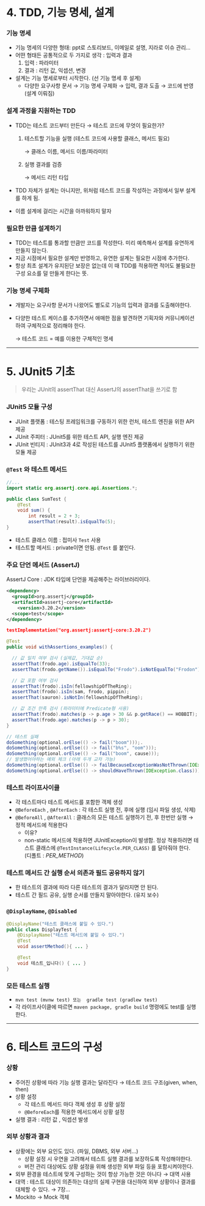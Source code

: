 # 4. TDD, 기능 명세, 설계

### 기능 명세

- 기능 명세의 다양한 형태: ppt로 스토리보드, 이메일로 설명, 지라로 이슈 관리...
- 어떤 형태든 공통적으로 두 가지로 생각 : 입력과 결과
    1. 입력 : 파라미터
    2. 결과 : 리턴 값, 익셉션, 변경
- 설계는 기능 명세로부터 시작한다. (선 기능 명세 후 설계)
    - 다양한 요구사항 문서 → 기능 명세 구체화 → 입력, 결과 도출 → 코드에 반영(설계 이뤄짐)

### 설계 과정을 지원하는 TDD

- TDD는 테스트 코드부터 만든다 → 테스트 코드에 무엇이 필요한가?
    1. 테스트할 기능을 실행 (테스트 코드에 사용할 클래스, 메서드 필요)

        → 클래스 이름, 메서드 이름/파라미터

    2. 실행 결과를 검증

        → 메서드 리턴 타입

- TDD 자체가 설계는 아니지만, 위처럼 테스트 코드를 작성하는 과정에서 일부 설계를 하게 됨.
- 이름 설계에 걸리는 시간을 아까워하지 말자

### 필요한 만큼 설계하기

- TDD는 테스트를 통과할 만큼만 코드를 작성한다. 미리 예측해서 설계를 유연하게 만들지 않는다.
- 지금 시점에서 필요한 설계만 반영하고, 유연한 설계는 필요한 시점에 추가한다.
- 항상 최초 설계가 유지된단 보장은 없는데 이 때 TDD를 적용하면 적어도 불필요한 구성 요소를 덜 만들게 한다는 뜻.

### 기능 명세 구체화

- 개발자는 요구사항 문서가 나왔어도 별도로 기능의 입력과 결과를 도출해야한다.
- 다양한 테스트 케이스를 추가하면서 애매한 점을 발견하면 기획자와 커뮤니케이션하여 구체적으로 정리해야 한다.

    → 테스트 코드 = 예를 이용한 구체적인 명세

---

# 5. JUnit5 기초

> 우리는 JUnit의 assertThat 대신 AssertJ의 assertThat을 쓰기로 함

### JUnit5 모듈 구성

- JUnit 플랫폼 : 테스팅 프레임워크를 구동하기 위한 런처, 테스트 엔진을 위한 API 제공
- JUnit 주피터 : JUnit5를 위한 테스트 API, 실행 엔진 제공
- JUnit 빈티지 : JUnit3과 4로 작성된 테스트를 JUnit5 플랫폼에서 실행하기 위한 모듈 제공

### `@Test` 와 테스트 메서드

```java
//...
import static org.assertj.core.api.Assertions.*;

public class SumTest {
	@Test
	void sum() {                 
		int result = 2 + 3;
		assertThat(result).isEqualTo(5);
}
```

- 테스트 클래스 이름 : 접미사 `Test` 사용
- 테스트할 메서드 : private이면 안됨. `@Test` 를 붙인다.

### 주요 단언 메서드 (AssertJ)

AssertJ Core : JDK 타입에 단언을 제공해주는 라이브러리이다.

```xml
<dependency>
  <groupId>org.assertj</groupId>
  <artifactId>assertj-core</artifactId>
	<version>3.20.2</version>
  <scope>test</scope>
</dependency>
```

```json
testImplementation("org.assertj:assertj-core:3.20.2")
```

```java
@Test
public void withAssertions_examples() {

  // 값 일치 여부 검사 (실제값, 기대값 순)
  assertThat(frodo.age).isEqualTo(33);
  assertThat(frodo.getName()).isEqualTo("Frodo").isNotEqualTo("Frodon");

  // 값 포함 여부 검사
  assertThat(frodo).isIn(fellowshipOfTheRing);
  assertThat(frodo).isIn(sam, frodo, pippin);
  assertThat(sauron).isNotIn(fellowshipOfTheRing);

  // 값 조건 만족 검사 (파라미터에 Predicate형 사용)
  assertThat(frodo).matches(p -> p.age > 30 && p.getRace() == HOBBIT);
  assertThat(frodo.age).matches(p -> p > 30);
}
```

```java
// 테스트 실패
doSomething(optional.orElse(() -> fail("boom")));.
doSomething(optional.orElse(() -> fail("b%s", "oom")));
doSomething(optional.orElse(() -> fail("boom", cause)));
// 발생했어야하는 예외 체크 (아래 두개 교차 가능)
doSomething(optional.orElse(() -> failBecauseExceptionWasNotThrown(IOException.class)));
doSomething(optional.orElse(() -> shouldHaveThrown(IOException.class)));
```

### 테스트 라이프사이클

- 각 테스트마다 테스트 메서드를 포함한 객체 생성
- `@BeforeEach` , `@AfterEach` : 각 테스트 실행 전, 후에 실행 (임시 파일 생성, 삭제)
- `@BeforeAll` , `@AfterAll` : 클래스의 모든 테스트 실행하기 전, 후 한번만 실행
→ 정적 메서드에 적용한다
    - 이유?
    - non-static 메서드에 적용하면 JUnitException이 발생함. 정상 적용하려면 테스트 클래스에 `@TestInstance(Lifecycle.PER_CLASS)` 를 달아줘야  한다. (디폴트 : *PER_METHOD*)

### 테스트 메서드 간 실행 순서 의존과 필드 공유하지 않기

- 한 테스트의 결과에 따라 다른 테스트의 결과가 달라지면 안 된다.
- 테스트 간 필드 공유, 실행 순서를 만들지 말아야한다. (유지 보수)

### `@DisplayName`, `@Disabled`

```java
@DisplayName("테스트 클래스에 붙일 수 있다.")
public class DisplayTest {
	@DisplayName("테스트 메서드에 붙일 수 있다.")
	@Test
	void assertMethod(){ ... }

	@Test
	void 테스트_입니다() { ... }
}
```

### 모든 테스트 실행

- `mvn test (mvnw test) 또는  gradle test (gradlew test)`
- 각 라이프사이클에 따르면 `maven package, gradle build` 명령에도 test를 실행한다.

---

# 6. 테스트 코드의 구성

### 상황

- 주어진 상황에 따라 기능 실행 결과는 달라진다 → 테스트 코드 구조(given, when, then)
- 상황 설정
    - 각 테스트 메서드 마다 객체 생성 후 상황 설정
    - `@BeforeEach`를 적용한 메서드에서 상황 설정
- 실행 결과 : 리턴 값 , 익셉션 발생

### 외부 상황과 결과

- 상황에는 외부 요인도 있다. (파일, DBMS, 외부 서버...)
    - 상황 설정 시 우연을 고려해서 테스트 실행 결과를 보장하도록 작성해야한다.
    - 버전 관리 대상에도 상황 설정을 위해 생성한 외부 파일 등을 포함시켜야한다.
- 외부 환경을 테스트에 맞게 구성하는 것이 항상 가능한 것은 아니다 → 대역 사용
- 대역 : 테스트 대상이 의존하는 대상의 실제 구현을 대신하여 외부 상황이나 결과를 대체할 수 있다. → 7장...
- Mockito → Mock 객체
